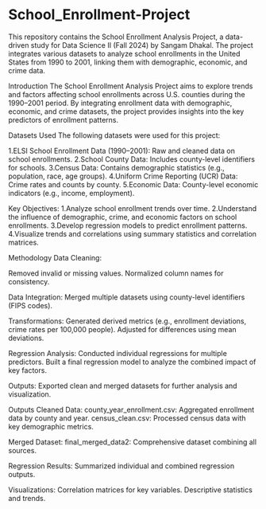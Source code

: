 # School_Enrollment-Project


This repository contains the School Enrollment Analysis Project, a data-driven study for Data Science II (Fall 2024) by Sangam Dhakal. The project integrates various datasets to analyze school enrollments in the United States from 1990 to 2001, linking them with demographic, economic, and crime data.


Introduction
The School Enrollment Analysis Project aims to explore trends and factors affecting school enrollments across U.S. counties during the 1990–2001 period. By integrating enrollment data with demographic, economic, and crime datasets, the project provides insights into the key predictors of enrollment patterns.


Datasets Used
The following datasets were used for this project:

1.ELSI School Enrollment Data (1990–2001): Raw and cleaned data on school enrollments.
2.School County Data: Includes county-level identifiers for schools.
3.Census Data: Contains demographic statistics (e.g., population, race, age groups).
4.Uniform Crime Reporting (UCR) Data: Crime rates and counts by county.
5.Economic Data: County-level economic indicators (e.g., income, employment).



Key Objectives:
1.Analyze school enrollment trends over time.
2.Understand the influence of demographic, crime, and economic factors on school enrollments.
3.Develop regression models to predict enrollment patterns.
4.Visualize trends and correlations using summary statistics and correlation matrices.



Methodology
Data Cleaning:

Removed invalid or missing values.
Normalized column names for consistency.

Data Integration:
Merged multiple datasets using county-level identifiers (FIPS codes).

Transformations:
Generated derived metrics (e.g., enrollment deviations, crime rates per 100,000 people).
Adjusted for differences using mean deviations.

Regression Analysis:
Conducted individual regressions for multiple predictors.
Built a final regression model to analyze the combined impact of key factors.

Outputs:
Exported clean and merged datasets for further analysis and visualization.



Outputs
Cleaned Data:
county_year_enrollment.csv: Aggregated enrollment data by county and year.
census_clean.csv: Processed census data with key demographic metrics.

Merged Dataset:
final_merged_data2: Comprehensive dataset combining all sources.

Regression Results:
Summarized individual and combined regression outputs.

Visualizations:
Correlation matrices for key variables.
Descriptive statistics and trends.
